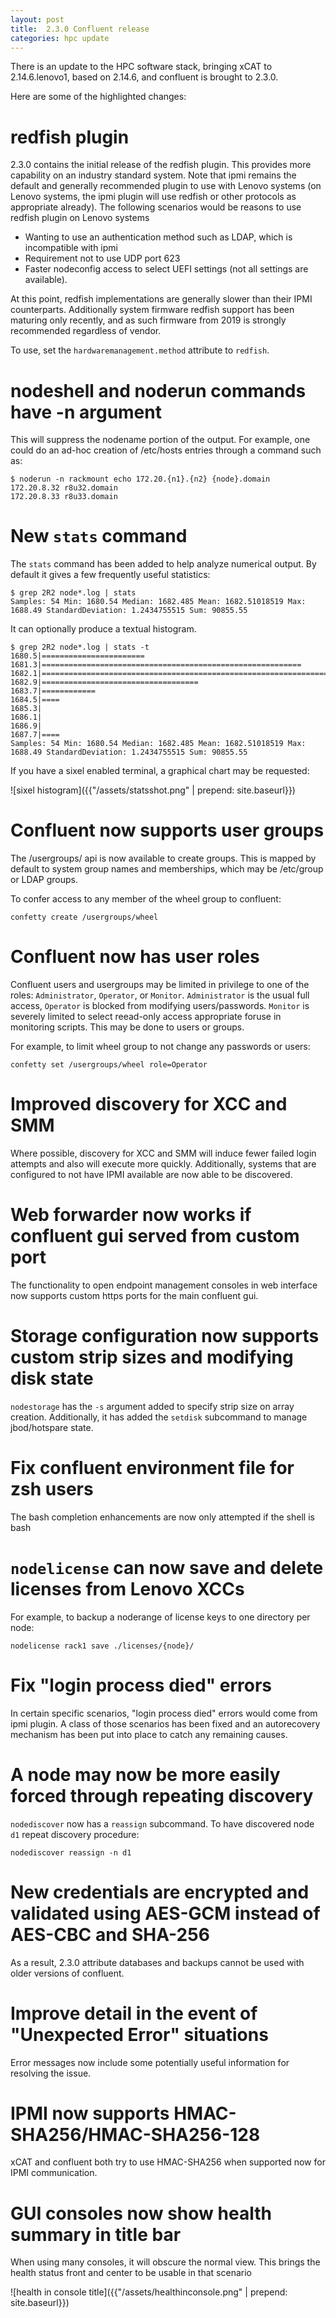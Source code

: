 ```yaml
---
layout: post
title:  2.3.0 Confluent release
categories: hpc update
---
```


There is an update to the HPC software stack, bringing xCAT to 2.14.6.lenovo1, based on 2.14.6,
and confluent is brought to 2.3.0.

Here are some of the highlighted changes:

# redfish plugin

2.3.0 contains the initial release of the redfish plugin.  This provides more capability on an industry standard system.  Note that ipmi remains the default and generally
recommended plugin to use with Lenovo systems (on Lenovo systems, the ipmi plugin will use redfish or other protocols as appropriate already).  The following scenarios would be reasons to use redfish plugin on Lenovo systems

* Wanting to use an authentication method such as LDAP, which is incompatible with ipmi
* Requirement not to use UDP port 623
* Faster nodeconfig access to select UEFI settings (not all settings are available).

At this point, redfish implementations are generally slower than their IPMI counterparts.  Additionally system firmware redfish support has been maturing only recently, and as such firmware from 2019 is strongly recommended regardless of vendor.

To use, set the `hardwaremanagement.method` attribute to `redfish`.

# nodeshell and noderun commands have -n argument

This will suppress the nodename portion of the output.  For example, one could do
an ad-hoc creation of /etc/hosts entries through a command such as:
```
$ noderun -n rackmount echo 172.20.{n1}.{n2} {node}.domain
172.20.8.32 r8u32.domain
172.20.8.33 r8u33.domain
```

# New `stats` command

The `stats` command has been added to help analyze numerical output.
By default it gives a few frequently useful statistics:
```
$ grep 2R2 node*.log | stats
Samples: 54 Min: 1680.54 Median: 1682.485 Mean: 1682.51018519 Max: 1688.49 StandardDeviation: 1.2434755515 Sum: 90855.55
```

It can optionally produce a textual histogram.
```
$ grep 2R2 node*.log | stats -t
1680.5|=======================
1681.3|==========================================================
1682.1|=========================================================================
1682.9|===================================
1683.7|============
1684.5|====
1685.3|
1686.1|
1686.9|
1687.7|====
Samples: 54 Min: 1680.54 Median: 1682.485 Mean: 1682.51018519 Max: 1688.49 StandardDeviation: 1.2434755515 Sum: 90855.55
```

If you have a sixel enabled terminal, a graphical chart may be requested:

![sixel histogram]({{"/assets/statsshot.png" | prepend: site.baseurl}})

# Confluent now supports user groups

The /usergroups/ api is now available to create groups.  This is mapped by default
to system group names and memberships, which may be /etc/group or LDAP groups.


To confer access to any member of the wheel group to confluent:
```
confetty create /usergroups/wheel
```

# Confluent now has user roles

Confluent users and usergroups may be limited in privilege to one of the roles:
`Administrator`, `Operator`, or `Monitor`.
`Administrator` is the usual full access, `Operator` is blocked from modifying users/passwords.  `Monitor` is severely limited to select reead-only access appropriate foruse in monitoring scripts.  This may be done to users or groups.

For example, to limit wheel group to not change any passwords or users:

```
confetty set /usergroups/wheel role=Operator
```

# Improved discovery for XCC and SMM

Where possible, discovery for XCC and SMM will induce fewer failed login attempts and
also will execute more quickly.  Additionally, systems that are configured to not
have IPMI available are now able to be discovered.

# Web forwarder now works if confluent gui served from custom port

The functionality to open endpoint management consoles in web interface now supports custom https ports for the main confluent gui.

# Storage configuration now supports custom strip sizes and modifying disk state

`nodestorage` has the `-s` argument added to specify strip size on array creation.  Additionally, it has added the `setdisk` subcommand to manage jbod/hotspare state.

# Fix confluent environment file for zsh users

The bash completion enhancements are now only attempted if the shell is bash

# `nodelicense` can now save and delete licenses from Lenovo XCCs

For example, to backup a noderange of license keys to one directory per node:
```
nodelicense rack1 save ./licenses/{node}/
```

# Fix "login process died" errors

In certain specific scenarios, "login process died" errors would come from ipmi
plugin.  A class of those scenarios has been fixed and an autorecovery mechanism
has been put into place to catch any remaining causes.

# A node may now be more easily forced through repeating discovery

`nodediscover` now has a `reassign` subcommand.  To have discovered node `d1` repeat discovery procedure:
```
nodediscover reassign -n d1
```

# New credentials are encrypted and validated using AES-GCM instead of AES-CBC and SHA-256

As a result, 2.3.0 attribute databases and backups cannot be used with older versions of confluent.

# Improve detail in the event of "Unexpected Error" situations

Error messages now include some potentially useful information for resolving the issue.

# IPMI now supports HMAC-SHA256/HMAC-SHA256-128

xCAT and confluent both try to use HMAC-SHA256 when supported now for IPMI communication.

# GUI consoles now show health summary in title bar

When using many consoles, it will obscure the normal view.  This brings the health status front and center to be usable in that scenario

![health in console title]({{"/assets/healthinconsole.png" | prepend: site.baseurl}})
